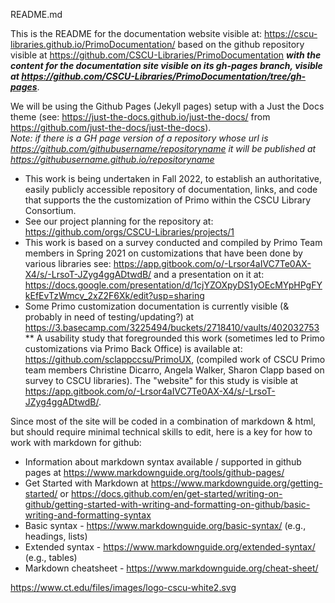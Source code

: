 README.md

This is the README for the documentation website visible at: https://cscu-libraries.github.io/PrimoDocumentation/ based on the github repository visible at https://github.com/CSCU-Libraries/PrimoDocumentation <em><strong>with the content for the documentation site visible on its gh-pages branch, visible at https://github.com/CSCU-Libraries/PrimoDocumentation/tree/gh-pages</strong></em>.

We will be using the Github Pages (Jekyll pages) setup with a Just the Docs theme (see: https://just-the-docs.github.io/just-the-docs/ from https://github.com/just-the-docs/just-the-docs). <br><em>Note: if there is a GH page  version of a repository whose url is https://github.com/githubusername/repositoryname it will be published at https://githubusername.github.io/repositoryname</em>

* This work is being undertaken in Fall 2022, to establish an authoritative, easily publicly accessible repository of documentation, links, and code that supports the the customization of Primo within the CSCU Library Consortium.
* See our project planning for the repository at: https://github.com/orgs/CSCU-Libraries/projects/1
* This work is based on a survey conducted and compiled by Primo Team members in Spring 2021 on customizations that have been done by various libraries see: https://app.gitbook.com/o/-Lrsor4aIVC7Te0AX-X4/s/-LrsoT-JZyg4ggADtwdB/ and a presentation on it at: https://docs.google.com/presentation/d/1cjYZOXpyDS1yOEcMYpHPgFYkEfEvTzWmcv_2xZ2F6Xk/edit?usp=sharing
* Some Primo customization documentation is currently visible (& probably in need of testing/updating?) at https://3.basecamp.com/3225494/buckets/2718410/vaults/402032753
** A usability study that foregrounded this work (sometimes led to Primo customizations via Primo Back Office) is available at: https://github.com/sclappccsu/PrimoUX, (compiled work of CSCU Primo team members Christine Dicarro, Angela Walker, Sharon Clapp based on survey to CSCU libraries). The "website" for this study is visible at https://app.gitbook.com/o/-Lrsor4aIVC7Te0AX-X4/s/-LrsoT-JZyg4ggADtwdB/.

Since most of the site will be coded in a combination of markdown & html, but should require minimal technical skills to edit, here is a key for how to work with markdown for github:
* Information about markdown syntax available / supported in github pages at https://www.markdownguide.org/tools/github-pages/
* Get Started with Markdown at https://www.markdownguide.org/getting-started/ or https://docs.github.com/en/get-started/writing-on-github/getting-started-with-writing-and-formatting-on-github/basic-writing-and-formatting-syntax
* Basic syntax - https://www.markdownguide.org/basic-syntax/ (e.g., headings, lists)
* Extended syntax - https://www.markdownguide.org/extended-syntax/ (e.g., tables)
* Markdown cheatsheet - https://www.markdownguide.org/cheat-sheet/ 

https://www.ct.edu/files/images/logo-cscu-white2.svg
